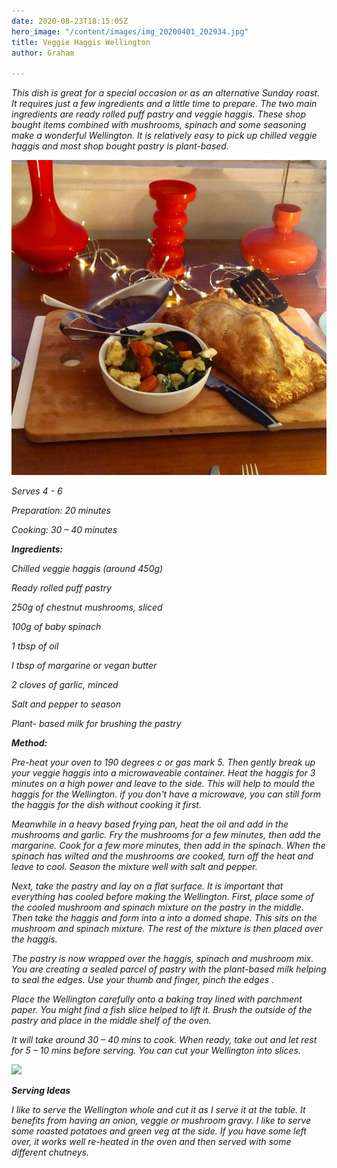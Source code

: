 ```yaml
---
date: 2020-08-23T18:15:05Z
hero_image: "/content/images/img_20200401_202934.jpg"
title: Veggie Haggis Wellington
author: Graham

---
```

_This dish is great for a special occasion or as an alternative Sunday roast. It requires just a few ingredients and a little time to prepare. The two main ingredients are ready rolled puff pastry and veggie haggis. These shop bought items combined with mushrooms, spinach and some seasoning make a wonderful Wellington. It is relatively easy to pick up chilled veggie haggis and most shop bought pastry is plant-based._

![](/content/images/img_20200401_210948_956.jpg)

_Serves 4 - 6_

_Preparation: 20 minutes_

_Cooking: 30 – 40 minutes_

**_Ingredients:_**

_Chilled veggie haggis (around 450g)_

_Ready rolled puff pastry_

_250g of chestnut mushrooms, sliced_

_100g of baby spinach_

_1 tbsp of oil_

_I tbsp of margarine or vegan butter_

_2 cloves of garlic, minced_

_Salt and pepper to season_

_Plant- based milk for brushing the pastry_

**_Method:_**

_Pre-heat your oven to 190 degrees c or gas mark 5. Then gently break up your veggie haggis into a microwaveable container. Heat the haggis for 3 minutes on a high power and leave to the side. This will help to mould the haggis for the Wellington. if you don't have a microwave, you can still form the haggis for the dish without cooking it first._ 

_Meanwhile in a heavy based frying pan, heat the oil and add in the mushrooms and garlic. Fry the mushrooms for a few minutes, then add the margarine. Cook for a few more minutes, then add in the spinach. When the spinach has wilted and the mushrooms are cooked, turn off the heat and leave to cool. Season the mixture well with salt and pepper._

_Next, take the pastry and lay on a flat surface. It is important that everything has cooled before making the Wellington. First, place some of the cooled mushroom and spinach mixture on the pastry in the middle. Then take the haggis and form into a into a domed shape. This sits on the mushroom and spinach mixture. The rest of the mixture is then placed over the haggis._

_The pastry is now wrapped over the haggis, spinach and mushroom mix. You are creating a sealed parcel of pastry with the plant-based milk helping to seal the edges. Use your thumb and finger, pinch the edges ._

_Place the Wellington carefully onto a baking tray lined with parchment paper. You might find a fish slice helped to lift it. Brush the outside of the pastry and place in the middle shelf of the oven._

_It will take around 30 – 40 mins to cook. When ready, take out and let rest for 5 – 10 mins before serving. You can cut your Wellington into slices._

![](/content/images/img_20200401_203318.jpg)

**_Serving Ideas_**

_I like to serve the Wellington whole and cut it as I serve it at the table. It benefits from having an onion, veggie or mushroom gravy. I like to serve some roasted potatoes and green veg at the side. If you have some left over, it works well re-heated in the oven and then served with some different chutneys._